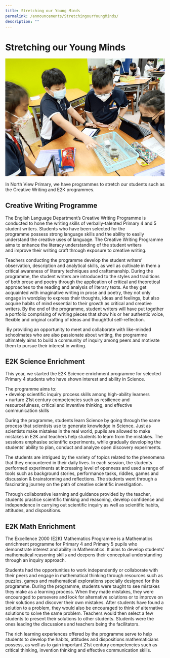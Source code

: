 ```yaml
---
title: Stretching our Young Minds
permalink: /announcements/StretchingourYoungMinds/
description: ""
---
```

# Stretching our Young Minds
![](/images/Homepage/e8ac17915_3192.png)

In North View Primary, we have programmes to stretch our students such as the Creative Writing and E2K programmes.

Creative Writing Programme
--------------------------
The English Language Department’s Creative Writing Programme is conducted to hone the writing skills of verbally-talented Primary 4 and 5 student writers. Students who have been selected for the programme possess strong language skills and the ability to easily understand the creative uses of language. The Creative Writing Programme aims to enhance the literacy understanding of the student writers and improve their writing craft through exposure to creative writing.

Teachers conducting the programme develop the student writers’ observation, description and analytical skills, as well as cultivate in them a critical awareness of literary techniques and craftsmanship. During the programme, the student writers are introduced to the styles and traditions of both prose and poetry through the application of critical and theoretical approaches to the reading and analysis of literary texts. As they get acquainted with imaginative writing in prose and poetry, they not only engage in wordplay to express their thoughts, ideas and feelings, but also acquire habits of mind essential to their growth as critical and creative writers. By the end of the programme, student writers will have put together a portfolio comprising of writing pieces that show his or her authentic voice, flexible and original crafting of ideas and thoughtful self-reflection.

 By providing an opportunity to meet and collaborate with like-minded schoolmates who are also passionate about writing, the programme ultimately aims to build a community of inquiry among peers and motivate them to pursue their interest in writing.
 
 E2K Science Enrichment
----------------------
This year, we started the E2K Science enrichment programme for selected Primary 4 students who have shown interest and ability in Science.

The programme aims to:  
• develop scientific inquiry process skills among high-ability learners  
• nurture 21st century competencies such as resilience and resourcefulness, critical and inventive thinking, and effective communication skills

During the programme, students learn Science by going through the same process that scientists use to generate knowledge in Science. Just as scientists make mistakes in the real world, pupils are allowed to make mistakes in E2K and teachers help students to learn from the mistakes. The sessions emphasise scientific experiments, while gradually developing the students’ ability to plan, conduct and analyze open discovery experiments. 

The students are intrigued by the variety of topics related to the phenomena that they encountered in their daily lives. In each session, the students performed experiments at increasing level of openness and used a range of tools such as background stories, performance tasks, riddles, games and discussion & brainstorming and reflections. The students went through a fascinating journey on the path of creative scientific investigation.

Through collaborative learning and guidance provided by the teacher, students practice scientific thinking and reasoning, develop confidence and independence in carrying out scientific inquiry as well as scientific habits, attitudes, and dispositions.

E2K Math Enrichment
-------------------

The Excellence 2000 (E2K) Mathematics Programme is a Mathematics enrichment programme for Primary 4 and Primary 5 pupils who demonstrate interest and ability in Mathematics. It aims to develop students' mathematical reasoning skills and deepens their conceptual understanding through an inquiry approach.

Students had the opportunities to work independently or collaborate with their peers and engage in mathematical thinking through resources such as puzzles, games and mathematical explorations specially designed for this programme. During the programme, students were taught to see mistakes they make as a learning process. When they made mistakes, they were encouraged to persevere and look for alternative solutions or to improve on their solutions and discover their own mistakes. After students have found a solution to a problem, they would also be encouraged to think of alternative solutions to solve the same problem. Teachers would then select a few students to present their solutions to other students. Students were the ones leading the discussions and teachers being the facilitators.

The rich learning experiences offered by the programme serve to help students to develop the habits, attitudes and dispositions mathematicians possess, as well as to gain important 21st century competencies such as critical thinking, invention thinking and effective communication skills.